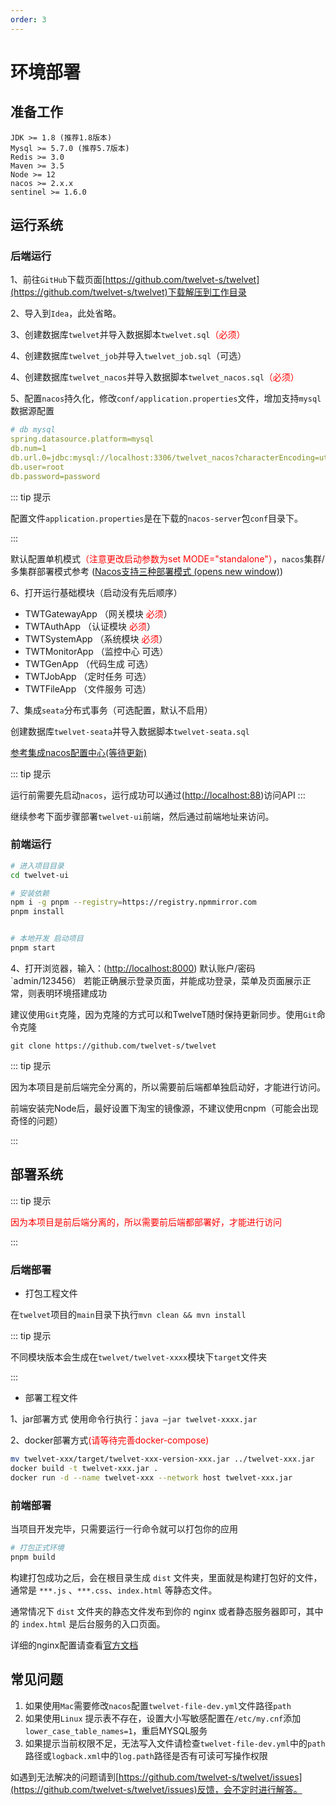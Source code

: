 ```yaml
---
order: 3
---
```


# 环境部署

## 准备工作

```text
JDK >= 1.8 (推荐1.8版本)
Mysql >= 5.7.0 (推荐5.7版本)
Redis >= 3.0
Maven >= 3.5
Node >= 12
nacos >= 2.x.x
sentinel >= 1.6.0
```

## 运行系统

### 后端运行

1、前往`GitHub`下载页面[https://github.com/twelvet-s/twelvet](https://github.com/twelvet-s/twelvet)下载解压到工作目录

2、导入到`Idea`，此处省略。

3、创建数据库`twelvet`并导入数据脚本`twelvet.sql`<font color='red'>（必须）</font>

4、创建数据库`twelvet_job`并导入`twelvet_job.sql`（可选）

4、创建数据库`twelvet_nacos`并导入数据脚本`twelvet_nacos.sql`<font color='red'>（必须）</font>

5、配置`nacos`持久化，修改`conf/application.properties`文件，增加支持`mysql`数据源配置

```yml
# db mysql
spring.datasource.platform=mysql
db.num=1
db.url.0=jdbc:mysql://localhost:3306/twelvet_nacos?characterEncoding=utf8&connectTimeout=1000&socketTimeout=3000&autoReconnect=true&useUnicode=true&useSSL=false&serverTimezone=UTC
db.user=root
db.password=password
```

::: tip 提示

配置文件`application.properties`是在下载的`nacos-server`包`conf`目录下。

:::

默认配置单机模式<font color='red'>（注意更改启动参数为set MODE="standalone"）</font>，`nacos`集群/多集群部署模式参考 ([Nacos支持三种部署模式 (opens new window)](https://nacos.io/zh-cn/docs/deployment.html))

6、打开运行基础模块（启动没有先后顺序）

- TWTGatewayApp （网关模块 <font color='red'>必须</font>）
- TWTAuthApp    （认证模块 <font color='red'>必须</font>）
- TWTSystemApp  （系统模块 <font color='red'>必须</font>）
- TWTMonitorApp （监控中心 可选）
- TWTGenApp     （代码生成 可选）
- TWTJobApp     （定时任务 可选）
- TWTFileApp     （文件服务 可选）

7、集成`seata`分布式事务（可选配置，默认不启用）

创建数据库`twelvet-seata`并导入数据脚本`twelvet-seata.sql`

[参考集成nacos配置中心(等待更新)](https://www.twelvet.cn/docs/twelvet/deploy.html#运行系统)

::: tip 提示

运行前需要先启动`nacos`，运行成功可以通过([http://localhost:88](http://localhost:88))访问API
:::

继续参考下面步骤部署`twelvet-ui`前端，然后通过前端地址来访问。

### 前端运行

```bash
# 进入项目目录
cd twelvet-ui

# 安装依赖
npm i -g pnpm --registry=https://registry.npmmirror.com
pnpm install


# 本地开发 启动项目
pnpm start
```

4、打开浏览器，输入：([http://localhost:8000](http://localhost:8000)) 默认账户/密码 `admin/123456）
 若能正确展示登录页面，并能成功登录，菜单及页面展示正常，则表明环境搭建成功

建议使用`Git`克隆，因为克隆的方式可以和TwelveT随时保持更新同步。使用`Git`命令克隆

```text
git clone https://github.com/twelvet-s/twelvet
```

::: tip 提示

因为本项目是前后端完全分离的，所以需要前后端都单独启动好，才能进行访问。

前端安装完Node后，最好设置下淘宝的镜像源，不建议使用cnpm（可能会出现奇怪的问题）

:::

## 部署系统

::: tip 提示

<font color='red'>因为本项目是前后端分离的，所以需要前后端都部署好，才能进行访问</font>

:::

### 后端部署

- 打包工程文件

在`twelvet`项目的`main`目录下执行`mvn clean && mvn install`

::: tip 提示

不同模块版本会生成在`twelvet/twelvet-xxxx`模块下`target`文件夹

:::

- 部署工程文件

1、jar部署方式
 使用命令行执行：`java –jar twelvet-xxxx.jar` 

2、docker部署方式<font color='red'>(请等待完善docker-compose)</font>

  ```bash
  mv twelvet-xxx/target/twelvet-xxx-version-xxx.jar ../twelvet-xxx.jar
  docker build -t twelvet-xxx.jar .
  docker run -d --name twelvet-xxx --network host twelvet-xxx.jar
  ```



### 前端部署

当项目开发完毕，只需要运行一行命令就可以打包你的应用

```bash
# 打包正式环境
pnpm build
```

构建打包成功之后，会在根目录生成 `dist` 文件夹，里面就是构建打包好的文件，通常是 `***.js` 、`***.css`、`index.html` 等静态文件。

通常情况下 `dist` 文件夹的静态文件发布到你的 nginx 或者静态服务器即可，其中的 `index.html` 是后台服务的入口页面。

详细的nginx配置请查看[官方文档](https://pro.ant.design/zh-CN/docs/deploy#%E9%83%A8%E7%BD%B2%E5%88%B0%E4%B8%8D%E5%90%8C%E7%9A%84%E5%B9%B3%E5%8F%B0)

## 常见问题

1. 如果使用`Mac`需要修改`nacos`配置`twelvet-file-dev.yml`文件路径`path`
2. 如果使用`Linux` 提示表不存在，设置大小写敏感配置在`/etc/my.cnf`添加`lower_case_table_names=1`，重启MYSQL服务
3. 如果提示当前权限不足，无法写入文件请检查`twelvet-file-dev.yml`中的`path`路径或`logback.xml`中的`log.path`路径是否有可读可写操作权限

如遇到无法解决的问题请到[https://github.com/twelvet-s/twelvet/issues](https://github.com/twelvet-s/twelvet/issues)反馈，会不定时进行解答。